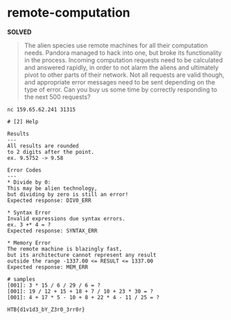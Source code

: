 # remote-computation

**SOLVED**

> The alien species use remote machines for all their computation needs. 
> Pandora managed to hack into one, but broke its functionality in the process. 
> Incoming computation requests need to be calculated and answered rapidly, in order to not alarm the aliens and ultimately pivot to other parts of their network. 
> Not all requests are valid though, and appropriate error messages need to be sent depending on the type of error. 
> Can you buy us some time by correctly responding to the next 500 requests?

`nc 159.65.62.241 31315`

```
# [2] Help

Results
---
All results are rounded
to 2 digits after the point.
ex. 9.5752 -> 9.58

Error Codes
---
* Divide by 0:
This may be alien technology,
but dividing by zero is still an error!
Expected response: DIV0_ERR

* Syntax Error
Invalid expressions due syntax errors.
ex. 3 +* 4 = ?
Expected response: SYNTAX_ERR

* Memory Error
The remote machine is blazingly fast,
but its architecture cannot represent any result
outside the range -1337.00 <= RESULT <= 1337.00
Expected response: MEM_ERR
```

```
# samples
[001]: 3 * 15 / 6 / 29 / 6 = ?
[001]: 19 / 12 + 15 + 18 + 7 / 10 + 23 * 30 = ?
[001]: 4 + 17 * 5 - 10 + 8 + 22 * 4 - 11 / 25 = ?
```

`HTB{d1v1d3_bY_Z3r0_3rr0r}`